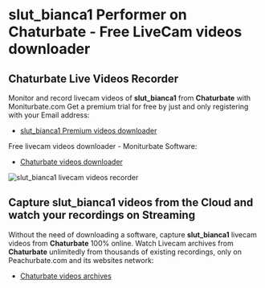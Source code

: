 # slut_bianca1 Performer on Chaturbate - Free LiveCam videos downloader

## Chaturbate Live Videos Recorder

Monitor and record livecam videos of **slut_bianca1** from **Chaturbate** with Moniturbate.com
Get a premium trial for free by just and only registering with your Email address:
* [slut_bianca1 Premium videos downloader](https://moniturbate.com/request-demo-licence-key.html)

Free livecam videos downloader - Moniturbate Software:
* [Chaturbate videos downloader](https://moniturbate.com/moniturbate-download-software.html)

![slut_bianca1 livecam videos recorder](https://peachurnet.com/templates/moniturbate-software.png)


## Capture slut_bianca1 videos from the Cloud and watch your recordings on Streaming

Without the need of downloading a software, capture **slut_bianca1** livecam videos from **Chaturbate** 100% online.
Watch Livecam archives from **Chaturbate** unlimitedly from thousands of existing recordings, only on Peachurbate.com and its websites network:
* [Chaturbate videos archives](https://peachurnet.com/)